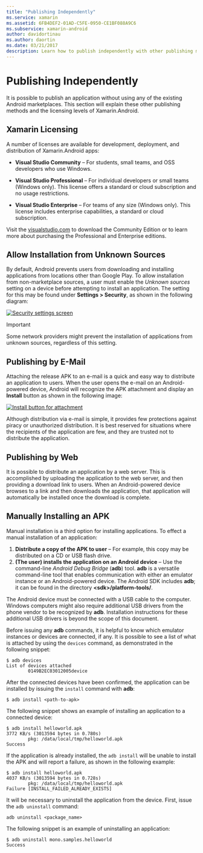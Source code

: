 ```yaml
---
title: "Publishing Independently"
ms.service: xamarin
ms.assetid: 6FB4DEF2-01AD-C5FE-0950-CE1BF088A9C6
ms.subservice: xamarin-android
author: davidortinau
ms.author: daortin
ms.date: 03/21/2017
description: Learn how to publish independently with other publishing methods and licensing levels and without using any of the existing Android marketplaces.
---
```


# Publishing Independently

It is possible to publish an application without using any of the
existing Android marketplaces. This section will explain these other
publishing methods and the licensing levels of Xamarin.Android.

## Xamarin Licensing

A number of licenses are available for development, deployment, and
distribution of Xamarin.Android apps:

- **Visual Studio Community** &ndash; For students, small teams, and
    OSS developers who use Windows.

- **Visual Studio Professional** &ndash; For individual developers or
    small teams (Windows only). This license offers a standard or cloud
    subscription and no usage restrictions.

- **Visual Studio Enterprise** &ndash; For teams of any size (Windows
    only). This license includes enterprise capabilities, a standard or
    cloud subscription.

Visit the [visualstudio.com](https://visualstudio.microsoft.com/xamarin/) to download the
Community Edition or to learn more about purchasing the Professional
and Enterprise editions.

## Allow Installation from Unknown Sources

By default, Android prevents users from downloading and installing
applications from locations other than Google Play. To allow
installation from non-marketplace sources, a user must enable the
*Unknown sources* setting on a device before attempting to install an
application. The setting for this may be found under **Settings >
Security**, as shown in the following diagram:

[![Security settings screen](publishing-independently-images/settings.png)](publishing-independently-images/settings.png#lightbox)

> [!IMPORTANT]
> Some network providers might prevent the installation of applications from unknown sources, regardless of this setting.

## Publishing by E-Mail

Attaching the release APK to an e-mail is a quick and easy way to
distribute an application to users. When the user opens the e-mail on
an Android-powered device, Android will recognize the APK attachment
and display an **Install** button as shown in the following image:

[![Install button for attachment](publishing-independently-images/publishing-via-email.png)](publishing-independently-images/publishing-via-email.png#lightbox)

Although distribution via e-mail is simple, it provides few protections
against piracy or unauthorized distribution. It is best reserved for
situations where the recipients of the application are few, and they
are trusted not to distribute the application.

## Publishing by Web

It is possible to distribute an application by a web server. This is
accomplished by uploading the application to the web server, and then
providing a download link to users. When an Android-powered device
browses to a link and then downloads the application, that application
will automatically be installed once the download is complete.

## Manually Installing an APK

Manual installation is a third option for installing applications. To effect
a manual installation of an application:

1. **Distribute a copy of the APK to user** &ndash; For example, this copy may be distributed on a CD or USB flash drive.
1. **(The user) installs the application on an Android device**  &ndash; Use the command-line *Android Debug Bridge* (**adb**) tool. **adb** is a versatile command-line tool that enables communication with either an emulator instance or an Android-powered device. The Android SDK includes **adb**; it can be found in the directory **\<sdk>/platform-tools/**.

The Android device must be connected with a USB cable to the computer.
Windows computers might also require additional USB drivers from the
phone vendor to be recognized by **adb**. Installation
instructions for these additional USB drivers is beyond the scope of
this document.

Before issuing any **adb** commands, it is helpful to know which
emulator instances or devices are connected, if any. It is possible to
see a list of what is attached by using the `devices` command, as
demonstrated in the following snippet:

```shell
$ adb devices
List of devices attached
        0149B2EC03012005device
```

After the connected devices have been confirmed, the application can be
installed by issuing the    `install`   command with      **adb**:

```shell
$ adb install <path-to-apk>
```

The following snippet shows an example of installing an application to a
connected device:

```shell
$ adb install helloworld.apk
3772 KB/s (3013594 bytes in 0.780s)
        pkg: /data/local/tmp/helloworld.apk
Success
```

If the application is already installed, the    `adb install`   will be unable to install the APK and will
report a failure, as shown in the following example:

```shell
$ adb install helloworld.apk
4037 KB/s (3013594 bytes in 0.728s)
        pkg: /data/local/tmp/helloworld.apk
Failure [INSTALL_FAILED_ALREADY_EXISTS]
```

It will be necessary to uninstall the application from the device. First,
issue the    `adb uninstall`   command:

```shell
adb uninstall <package_name>
```

The following snippet is an example of uninstalling an application:

```shell
$ adb uninstall mono.samples.helloworld
Success
```
